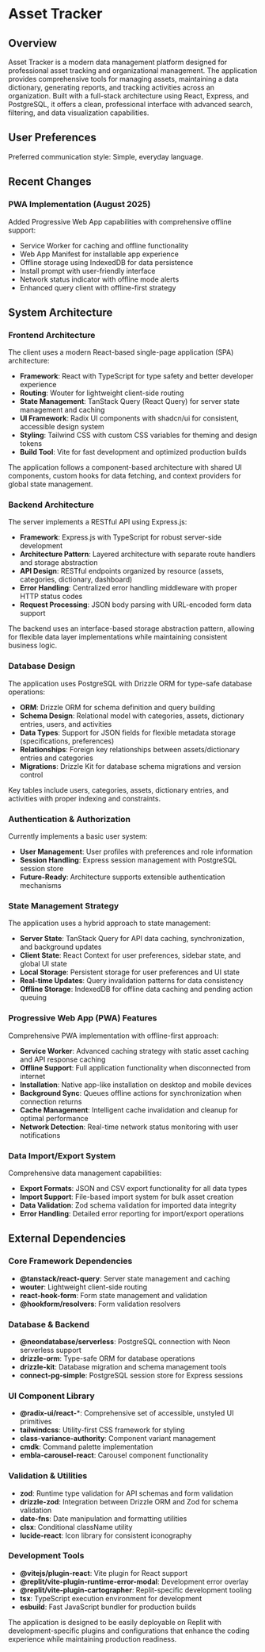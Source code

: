 # Asset Tracker

## Overview

Asset Tracker is a modern data management platform designed for professional asset tracking and organizational management. The application provides comprehensive tools for managing assets, maintaining a data dictionary, generating reports, and tracking activities across an organization. Built with a full-stack architecture using React, Express, and PostgreSQL, it offers a clean, professional interface with advanced search, filtering, and data visualization capabilities.

## User Preferences

Preferred communication style: Simple, everyday language.

## Recent Changes

### PWA Implementation (August 2025)
Added Progressive Web App capabilities with comprehensive offline support:
- Service Worker for caching and offline functionality
- Web App Manifest for installable app experience
- Offline storage using IndexedDB for data persistence
- Install prompt with user-friendly interface
- Network status indicator with offline mode alerts
- Enhanced query client with offline-first strategy

## System Architecture

### Frontend Architecture
The client uses a modern React-based single-page application (SPA) architecture:

- **Framework**: React with TypeScript for type safety and better developer experience
- **Routing**: Wouter for lightweight client-side routing
- **State Management**: TanStack Query (React Query) for server state management and caching
- **UI Framework**: Radix UI components with shadcn/ui for consistent, accessible design system
- **Styling**: Tailwind CSS with custom CSS variables for theming and design tokens
- **Build Tool**: Vite for fast development and optimized production builds

The application follows a component-based architecture with shared UI components, custom hooks for data fetching, and context providers for global state management.

### Backend Architecture
The server implements a RESTful API using Express.js:

- **Framework**: Express.js with TypeScript for robust server-side development
- **Architecture Pattern**: Layered architecture with separate route handlers and storage abstraction
- **API Design**: RESTful endpoints organized by resource (assets, categories, dictionary, dashboard)
- **Error Handling**: Centralized error handling middleware with proper HTTP status codes
- **Request Processing**: JSON body parsing with URL-encoded form data support

The backend uses an interface-based storage abstraction pattern, allowing for flexible data layer implementations while maintaining consistent business logic.

### Database Design
The application uses PostgreSQL with Drizzle ORM for type-safe database operations:

- **ORM**: Drizzle ORM for schema definition and query building
- **Schema Design**: Relational model with categories, assets, dictionary entries, users, and activities
- **Data Types**: Support for JSON fields for flexible metadata storage (specifications, preferences)
- **Relationships**: Foreign key relationships between assets/dictionary entries and categories
- **Migrations**: Drizzle Kit for database schema migrations and version control

Key tables include users, categories, assets, dictionary entries, and activities with proper indexing and constraints.

### Authentication & Authorization
Currently implements a basic user system:

- **User Management**: User profiles with preferences and role information
- **Session Handling**: Express session management with PostgreSQL session store
- **Future-Ready**: Architecture supports extensible authentication mechanisms

### State Management Strategy
The application uses a hybrid approach to state management:

- **Server State**: TanStack Query for API data caching, synchronization, and background updates
- **Client State**: React Context for user preferences, sidebar state, and global UI state
- **Local Storage**: Persistent storage for user preferences and UI state
- **Real-time Updates**: Query invalidation patterns for data consistency
- **Offline Storage**: IndexedDB for offline data caching and pending action queuing

### Progressive Web App (PWA) Features
Comprehensive PWA implementation with offline-first approach:

- **Service Worker**: Advanced caching strategy with static asset caching and API response caching
- **Offline Support**: Full application functionality when disconnected from internet
- **Installation**: Native app-like installation on desktop and mobile devices
- **Background Sync**: Queues offline actions for synchronization when connection returns
- **Cache Management**: Intelligent cache invalidation and cleanup for optimal performance
- **Network Detection**: Real-time network status monitoring with user notifications

### Data Import/Export System
Comprehensive data management capabilities:

- **Export Formats**: JSON and CSV export functionality for all data types
- **Import Support**: File-based import system for bulk asset creation
- **Data Validation**: Zod schema validation for imported data integrity
- **Error Handling**: Detailed error reporting for import/export operations

## External Dependencies

### Core Framework Dependencies
- **@tanstack/react-query**: Server state management and caching
- **wouter**: Lightweight client-side routing
- **react-hook-form**: Form state management and validation
- **@hookform/resolvers**: Form validation resolvers

### Database & Backend
- **@neondatabase/serverless**: PostgreSQL connection with Neon serverless support
- **drizzle-orm**: Type-safe ORM for database operations
- **drizzle-kit**: Database migration and schema management tools
- **connect-pg-simple**: PostgreSQL session store for Express sessions

### UI Component Library
- **@radix-ui/react-***: Comprehensive set of accessible, unstyled UI primitives
- **tailwindcss**: Utility-first CSS framework for styling
- **class-variance-authority**: Component variant management
- **cmdk**: Command palette implementation
- **embla-carousel-react**: Carousel component functionality

### Validation & Utilities
- **zod**: Runtime type validation for API schemas and form validation
- **drizzle-zod**: Integration between Drizzle ORM and Zod for schema validation
- **date-fns**: Date manipulation and formatting utilities
- **clsx**: Conditional className utility
- **lucide-react**: Icon library for consistent iconography

### Development Tools
- **@vitejs/plugin-react**: Vite plugin for React support
- **@replit/vite-plugin-runtime-error-modal**: Development error overlay
- **@replit/vite-plugin-cartographer**: Replit-specific development tooling
- **tsx**: TypeScript execution environment for development
- **esbuild**: Fast JavaScript bundler for production builds

The application is designed to be easily deployable on Replit with development-specific plugins and configurations that enhance the coding experience while maintaining production readiness.
